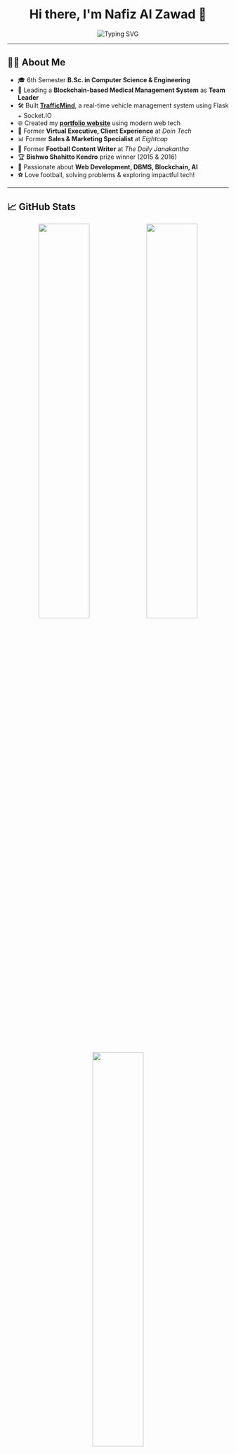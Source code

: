 <h1 align="center">Hi there, I'm Nafiz Al Zawad 👋</h1>

<p align="center">
  <img src="https://readme-typing-svg.herokuapp.com?font=Fira+Code&duration=3000&pause=1000&color=00FFFF&center=true&vCenter=true&width=600&lines=CSE+Student+%7C+Team+Leader+(Blockchain+Project);Passionate+about+Web+Development%2C+Blockchain+%26+AI;Ex-Virtual+Executive+at+Doin+Tech;Ex-S%26M+Specialist+at+Eightcap;Built+TrafficMind+%26+Portfolio+Site;Football+Enthusiast+%7C+Tech+Explorer+%7C+AI+Learner" alt="Typing SVG" />
</p>

---

## 👨‍💻 About Me

- 🎓 6th Semester **B.Sc. in Computer Science & Engineering**
- 🧠 Leading a **Blockchain-based Medical Management System** as **Team Leader**
- 🛠️ Built [**TrafficMind**](https://github.com/nafizalzawad/TrafficMind), a real-time vehicle management system using Flask + Socket.IO
- 🌐 Created my **[portfolio website](https://zawad-dev.vercel.app)** using modern web tech
- 💼 Former **Virtual Executive, Client Experience** at *Doin Tech*
- 📊 Former **Sales & Marketing Specialist** at *Eightcap*
- 📝 Former **Football Content Writer** at *The Daily Janakantha*
- 🏆 **Bishwo Shahitto Kendro** prize winner (2015 & 2016)
- 🚀 Passionate about **Web Development, DBMS, Blockchain, AI**
- ⚽ Love football, solving problems & exploring impactful tech!

---

## 📈 GitHub Stats

<p align="center">
  <img width="48%" src="https://github-readme-stats.vercel.app/api?username=nafizalzawad&show_icons=true&theme=tokyonight&count_private=true" />
  <img width="48%" src="https://github-readme-streak-stats.herokuapp.com?user=nafizalzawad&theme=tokyonight&hide_border=true" />
</p>
<p align="center">
  <img width="48%" src="https://github-readme-stats.vercel.app/api/top-langs/?username=nafizalzawad&layout=compact&theme=tokyonight" />
</p>

---

## 🔥 Recent GitHub Activity

<p align="center">
  <img src="https://github-readme-activity-graph.vercel.app/graph?username=nafizalzawad&theme=tokyo-night&bg_color=1a1b27&hide_border=true" />
</p>

---

## 🚀 Notable Projects

### 🚦 **TrafficMind: Vehicle Management System**  
🔗 [GitHub Repository](https://github.com/nafizalzawad/TrafficMind)  
Built using **Flask, MySQL, Bootstrap, and Socket.IO**. Provides real-time updates for vehicle records and fines.

### 🧑‍💼 **Portfolio Website**  
🌐 [zawad-dev.vercel.app](https://zawad-dev.vercel.app)  
Built with **HTML, CSS, JavaScript, and responsive design** to showcase projects and resume.

---

## 📬 Connect with Me

<p align="center">
  <a href="https://www.linkedin.com/in/nafizalzawad/">
    <img src="https://img.shields.io/badge/LinkedIn-0077B5?style=for-the-badge&logo=linkedin&logoColor=white" />
  </a>
  <a href="https://zawad-dev.vercel.app">
    <img src="https://img.shields.io/badge/Portfolio-000000?style=for-the-badge&logo=vercel&logoColor=white" />
  </a>
</p>
